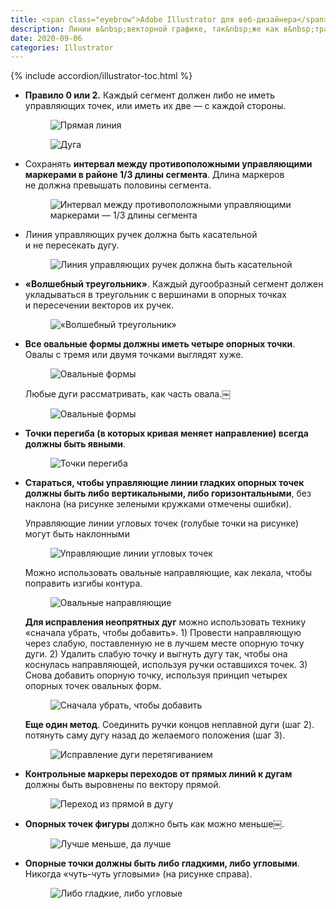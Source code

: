```yaml
---
title: <span class="eyebrow">Adobe Illustrator для веб-дизайнера</span> 4.2)&nbsp;Правила красивых контуров
description: Линии в&nbsp;векторной графике, так&nbsp;же как в&nbsp;традиционном рисунке, должны быть плавными и&nbsp;уверенными. Только так изображение сможет вызвать у&nbsp;зрителя положительные эмоции, чувства.
date: 2020-09-06
categories: Illustrator
---
```


{% include accordion/illustrator-toc.html %}

<ul>
  <li>
    <strong>Правило 0&nbsp;или 2.</strong> Каждый сегмент должен либо не&nbsp;иметь управляющих точек, или иметь их&nbsp;две&nbsp;— с&nbsp;каждой стороны.
    <figure><img src="{{ site.assets }}/img/blog/2020/09-06/01-straight-segment.png" alt="Прямая линия"></figure>
    <figure><img src="{{ site.assets }}/img/blog/2020/09-06/02-curved-segment.png" alt="Дуга"></figure>
  </li>
  <li>
    Сохранять <strong>интервал между противоположными управляющими маркерами в&nbsp;районе 1/3 длины сегмента</strong>. Длина маркеров не&nbsp;должна превышать половины сегмента.
    <figure><img src="{{ site.assets }}/img/blog/2020/09-06/03-third.png" alt="Интервал между противоположными управляющими маркерами — 1/3 длины сегмента"></figure>
  </li>
  <li>
    Линия управляющих ручек должна быть касательной и&nbsp;не&nbsp;пересекать дугу.
    <figure><img src="{{ site.assets }}/img/blog/2020/09-06/04-tangentially.png" alt="Линия управляющих ручек должна быть касательной"></figure>
  </li>
  <li>
    <strong>«Волшебный треугольник»</strong>. Каждый дугообразный сегмент должен укладываться в&nbsp;треугольник с&nbsp;вершинами в&nbsp;опорных точках и&nbsp;пересечении векторов их&nbsp;ручек.
    <figure><img src="{{ site.assets }}/img/blog/2020/09-06/05-magic-triangle.png" alt="«Волшебный треугольник»"></figure>
  </li>
  <li>
    <p><strong>Все овальные формы должны иметь четыре опорных точки</strong>. Овалы с&nbsp;тремя или двумя точками выглядят хуже.</p>
    <figure><img src="{{ site.assets }}/img/blog/2020/09-06/06-ovals.png" alt="Овальные формы"></figure>
    <p>Любые дуги рассматривать, как часть овала.￼</p>
    <figure><img src="{{ site.assets }}/img/blog/2020/09-06/07-ovals.png" alt="Овальные формы"></figure>
  </li>
  <li>
    <strong>Точки перегиба (в&nbsp;которых кривая меняет направление) всегда должны быть явными</strong>.
    <figure><img src="{{ site.assets }}/img/blog/2020/09-06/08-inflection-point.png" alt="Точки перегиба"></figure>
  </li>
  <li>
    <p><strong>Стараться, чтобы управляющие линии гладких опорных точек должны быть либо вертикальными, либо горизонтальными</strong>, без наклона (на&nbsp;рисунке зелеными кружками отмечены ошибки).</p>
    <p>Управляющие линии угловых точек (голубые точки на&nbsp;рисунке) могут быть наклонными</p>
    <figure><img src="{{ site.assets }}/img/blog/2020/09-06/09-horizontal-vertical.png" alt="Управляющие линии угловых точек"></figure>
    <p>Можно использовать овальные направляющие, как лекала, чтобы поправить изгибы контура.</p>
    <figure><img src="{{ site.assets }}/img/blog/2020/09-06/10-oval-guides.png" alt="Овальные направляющие"></figure>
    <p><strong>Для исправления неопрятных дуг</strong> можно использовать технику «сначала убрать, чтобы добавить». 1) Провести направляющую через слабую, поставленную не&nbsp;в&nbsp;лучшем месте опорную точку дуги.&nbsp;2) Удалить слабую точку и&nbsp;выгнуть дугу так, чтобы она коснулась направляющей, используя ручки оставшихся точек.&nbsp;3) Снова добавить опорную точку, используя принцип четырех опорных точек овальных форм.</p>
    <figure><img src="{{ site.assets }}/img/blog/2020/09-06/11-remove-add.png" alt="Сначала убрать, чтобы добавить"></figure>
    <p><strong>Еще один метод</strong>. Соединить ручки концов неплавной дуги (шаг&nbsp;2). потянуть саму дугу назад до&nbsp;желаемого положения (шаг 3). </p>
    <figure><img src="{{ site.assets }}/img/blog/2020/09-06/12-force-back.png" alt="Исправление дуги перетягиванием"></figure>
  </li>
  <li>
    <strong>Контрольные маркеры переходов от&nbsp;прямых линий к&nbsp;дугам</strong> должны быть выровнены по&nbsp;вектору прямой.
    <figure><img src="{{ site.assets }}/img/blog/2020/09-06/13-straight-to-curve.png" alt="Переход из прямой в дугу"></figure>
  </li>
  <li>
    <strong>Опорных точек фигуры</strong> должно быть как можно меньше￼.
    <figure><img src="{{ site.assets }}/img/blog/2020/09-06/14-less-is-better.png" alt="Лучше меньше, да лучше"></figure>
  </li>
  <li>
    <strong>Опорные точки должны быть либо гладкими, либо угловыми</strong>. Никогда «чуть-чуть угловыми» (на&nbsp;рисунке справа).
    <figure><img src="{{ site.assets }}/img/blog/2020/09-06/15-smooth-or-angled.png" alt="Либо гладкие, либо угловые"></figure>
  </li>
</ul>
